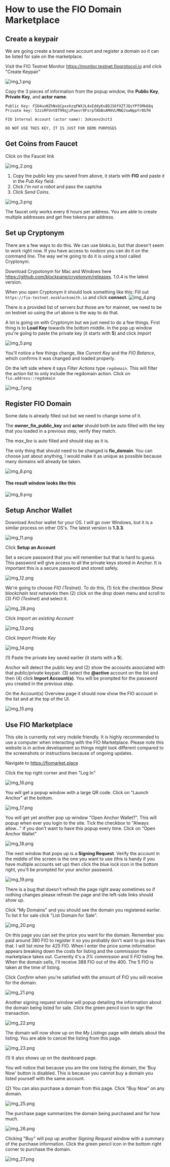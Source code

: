 # How to use the FIO Domain Marketplace

## Create a keypair
We are going create a brand new account and register a domain so it can be listed for sale on the marketplace.

Visit the FIO Testnet Monitor https://monitor.testnet.fioprotocol.io and click "Create Keypair"

![img_1.png](images/img_1.png)

Copy the 3 pieces of information from the popup window, the **Public Key**, **Private Key**, and **actor name**.

```
Public Key: FIO4uxNZhNxbCpxxkzqFWXJL4xEddyKu8DJS6fXZTJQsYPfSMk68q
Private key: 5JzsRFUnV8T99qjzPaevr9FsrpTAbBsAM4VLMNQJswNppYr8GfH

FIO Internal Account (actor name): 3okzexo3vzt3
```

`DO NOT USE THIS KEY, IT IS JUST FOR DEMO PURPOSES`

## Get Coins from Faucet
Click on the Faucet link

![img_2.png](images/img_2.png)

1. Copy the public key you saved from above, it starts with **FIO** and paste it in the _Pub Key_ field.
2. Click _I'm not a robot_ and pass the captcha
3. Click _Send Coins_.

![img_3.png](images/img_3.png)

The faucet only works every 6 hours per address. You are able to create multiple addresses and get free tokens per address.

## Set up Cryptonym
There are a few ways to do this. We can use bloks.io, but that doesn't seem to work right now. If you have access to _nodeos_ you can do it on the command line. The way we're going to do it is using a tool called Cryptonym.

Download Crypotonym for Mac and Windows here https://github.com/blockpane/cryptonym/releases. 1.0.4 is the latest version.

When you open Cryptonym it should look something like this:
Fill out `https://fio-testnet.eosblocksmith.io` and click __connect__.
![img_4.png](images/img_4.png)

There is a provided list of servers but those are for mainnet, we need to be on testnet so using the url above is the way to do that.

A lot is going on with Cryptonym but we just need to do a few things. First thing is to __Load Key__ towards the bottom middle. In the pop up window you're going to paste the private key (it starts with __5__) and click _Import_

![img_5.png](images/img_5.png)

You'll notice a few things change, like _Current Key_ and the _FIO Balance_, which confirms it was changed and loaded properly.

On the left side where it says _Filter Actions_ type `regdomain`. This will filter the action list to only include the regdomain action. Click on `fio.address::regdomain`

![img_7.png](images/img_7.png)

## Register FIO Domain

Some data is already filled out but we need to change some of it.

The __owner_fio_public_key__ and __actor__ should both be auto filled with the key that you loaded in a previous step, verify they match.

The _max_fee_ is auto filled and should stay as it is.

The only thing that should need to be changed is __fio_domain__. You can choose just about anything, I would make it as unique as possible because many domains will already be taken.

![img_8.png](images/img_8.png)

#### The result window looks like this
![img_9.png](images/img_9.png)

## Setup Anchor Wallet

Download Anchor wallet for your OS. I will go over Windows, but it is a similar process on other OS's. The latest version is __1.3.3__.

![img_11.png](images/img_11.png)

Click __Setup an Account__

Set a secure password that you will remember but that is hard to guess. This password will give access to all the private keys stored in Anchor. It is important this is a secure password and stored safely.

![img_12.png](images/img_12.png)

We're going to choose _FIO (Testnet)_. To do this, (1) tick the checkbox _Show blockchain test networks_ then (2) click on the drop down menu and scroll to (3) _FIO (Testnet)_ and select it.

![img_28.png](images/img_28.png)

Click _Import an existing Account_

![img_13.png](images/img_13.png)

Click _Import Private Key_

![img_14.png](images/img_14.png)

(1) Paste the private key saved earlier (it starts with a __5__).

Anchor will detect the public key and (2) show the accounts associated with that public/private keypair. (3) select the __@active__ account on the list and then (4) click __Import Account(s)__. You will be prompted for the password you created in the previous step.

On the Account(s) Overview page it should now show the FIO account in the list and at the top of the UI.

![img_15.png](images/img_15.png)


## Use FIO Marketplace
This site is currently not very mobile friendly. It is highly recommended to use a computer when interacting with the FIO Marketplace. Please note this website is in active development so things might look different compared to the screenshots or instructions because of ongoing updates.

Navigate to https://fiomarket.place

Click the top right corner and then "Log In"

![img_16.png](images/img_16.png)

You will get a popup window with a large QR code. Click on "Launch Anchor" at the bottom.

![img_17.png](images/img_17.png)

You will get yet another pop up window "Open Anchor Wallet?". This will popup when ever you login to the site. Tick the checkbox to "Always allow..." if you don't want to have this popup every time. Click on "Open Anchor Wallet"

![img_18.png](images/img_18.png)

The next window that pops up is a __Signing Request__. Verify the account in the middle of the screen is the one you want to use (this is handy if you have multiple accounts set up) then click the blue lock icon in the bottom right, you'll be prompted for your anchor password. 

![img_19.png](images/img_19.png)

There is a bug that doesn't refresh the page right away sometimes so if nothing changes please refresh the page and the left-side links should show up. 

Click "My Domains" and you should see the domain you registered earlier. To list it for sale click "List Domain for Sale".

![img_20.png](images/img_20.png)

On this page you can set the price you want for the domain. Remember you paid around 380 FIO to register it so you probably don't want to go less than that. I will list mine for 425 FIO. When I enter the price some information appears breaking down the costs for listing and the commission the marketplace takes out. Currently it's a _3% commission_ and _5 FIO_ listing fee. When the domain sells, I'll receive 388 FIO out of the 400. The 5 FIO is taken at the time of listing. 

Click _Confirm_ when you're satisfied with the amount of FIO you will receive for the domain.

![img_21.png](images/img_21.png)

Another signing request window will popup detailing the information about the domain being listed for sale. Click the green pencil icon to sign the transaction.

![img_22.png](images/img_22.png)

The domain will now show up on the _My Listings_ page with details about the listing. You are able to cancel the listing from this page. 

![img_23.png](images/img_23.png)

(1) It also shows up on the dashboard page.

You will notice that because you are the one listing the domain, the 'Buy Now' button is disabled. This is because you cannot buy a domain you listed yourself with the same account.

(2) You can also purchase a domain from this page. Click "Buy Now" on any domain.

![img_25.png](images/img_25.png)

The purchase page summarizes the domain being purchased and for how much. 

![img_26.png](images/img_26.png)

Clicking "Buy" will pop up another _Signing Request_ window with a summary of the purchase information. Click the green pencil icon in the bottom right corner to purchase the domain.

![img_27.png](images/img_27.png)
